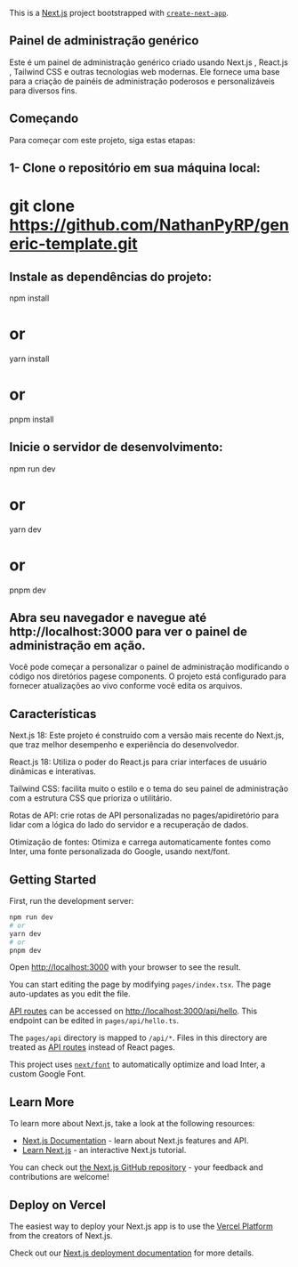 This is a [Next.js](https://nextjs.org/) project bootstrapped with [`create-next-app`](https://github.com/vercel/next.js/tree/canary/packages/create-next-app).
## Painel de administração genérico
Este é um painel de administração genérico criado usando Next.js , React.js , Tailwind CSS e outras tecnologias web modernas. Ele fornece uma base para a criação de painéis de administração poderosos e personalizáveis ​​para diversos fins.

## Começando
Para começar com este projeto, siga estas etapas:

## 1- Clone o repositório em sua máquina local:

# git clone https://github.com/NathanPyRP/generic-template.git

## Instale as dependências do projeto:

 npm install
# or
 yarn install
# or
 pnpm install

## Inicie o servidor de desenvolvimento:

 npm run dev
# or
 yarn dev
# or
 pnpm dev

## Abra seu navegador e navegue até http://localhost:3000 para ver o painel de administração em ação.

Você pode começar a personalizar o painel de administração modificando o código nos diretórios pagese components. O projeto está configurado para fornecer atualizações ao vivo conforme você edita os arquivos.

## Características
Next.js 18: Este projeto é construído com a versão mais recente do Next.js, que traz melhor desempenho e experiência do desenvolvedor.

React.js 18: Utiliza o poder do React.js para criar interfaces de usuário dinâmicas e interativas.

Tailwind CSS: facilita muito o estilo e o tema do seu painel de administração com a estrutura CSS que prioriza o utilitário.

Rotas de API: crie rotas de API personalizadas no pages/apidiretório para lidar com a lógica do lado do servidor e a recuperação de dados.

Otimização de fontes: Otimiza e carrega automaticamente fontes como Inter, uma fonte personalizada do Google, usando next/font.

## Getting Started

First, run the development server:

```bash
npm run dev
# or
yarn dev
# or
pnpm dev
```

Open [http://localhost:3000](http://localhost:3000) with your browser to see the result.

You can start editing the page by modifying `pages/index.tsx`. The page auto-updates as you edit the file.

[API routes](https://nextjs.org/docs/api-routes/introduction) can be accessed on [http://localhost:3000/api/hello](http://localhost:3000/api/hello). This endpoint can be edited in `pages/api/hello.ts`.

The `pages/api` directory is mapped to `/api/*`. Files in this directory are treated as [API routes](https://nextjs.org/docs/api-routes/introduction) instead of React pages.

This project uses [`next/font`](https://nextjs.org/docs/basic-features/font-optimization) to automatically optimize and load Inter, a custom Google Font.

## Learn More

To learn more about Next.js, take a look at the following resources:

- [Next.js Documentation](https://nextjs.org/docs) - learn about Next.js features and API.
- [Learn Next.js](https://nextjs.org/learn) - an interactive Next.js tutorial.

You can check out [the Next.js GitHub repository](https://github.com/vercel/next.js/) - your feedback and contributions are welcome!

## Deploy on Vercel

The easiest way to deploy your Next.js app is to use the [Vercel Platform](https://vercel.com/new?utm_medium=default-template&filter=next.js&utm_source=create-next-app&utm_campaign=create-next-app-readme) from the creators of Next.js.

Check out our [Next.js deployment documentation](https://nextjs.org/docs/deployment) for more details.
